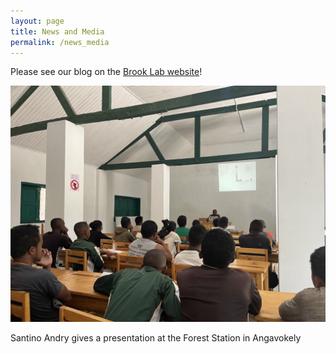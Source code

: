 ```yaml
---
layout: page
title: News and Media
permalink: /news_media
---
```


Please see our blog on the [Brook Lab website](https://brooklab.org/news)!

<img src="/assets/ekipa presentation.jpeg" class="presentation" />
  <p class="caption">
        Santino Andry gives a presentation at the Forest Station in Angavokely
